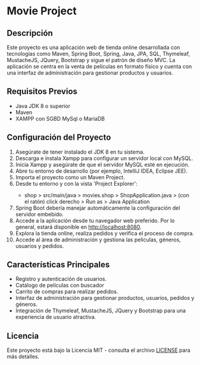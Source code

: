 <h1>Movie Project</h1>

<h2>Descripción</h2>
<p>Este proyecto es una aplicación web de tienda online desarrollada con tecnologías como Maven, Spring Boot, Spring, Java, JPA, SQL, Thymeleaf, MustacheJS, JQuery, Bootstrap y sigue el patrón de diseño MVC. La aplicación se centra en la venta de películas en formato físico y cuenta con una interfaz de administración para gestionar productos y usuarios.</p>

<h2>Requisitos Previos</h2>
<ul>
    <li>Java JDK 8 o superior</li>
    <li>Maven</li>
    <li>XAMPP con SGBD MySql o MariaDB</li>
</ul>

<h2>Configuración del Proyecto</h2>
<ol>
    <li>Asegúrate de tener instalado el JDK 8 en tu sistema.</li>
    <li>Descarga e instala Xampp para configurar un servidor local con MySQL.</li>
    <li>Inicia Xampp y asegúrate de que el servidor MySQL esté en ejecución.</li>
    <li>Abre tu entorno de desarrollo (por ejemplo, IntelliJ IDEA, Eclipse JEE).</li>
    <li>Importa el proyecto como un Maven Project.</li>
    <li>Desde tu entorno y con la vista 'Project Explorer':</li>
    <ul>
        <li>shop > src/main/java > movies.shop > ShopApplication.java > (con el ratón) click derecho > Run as > Java Application</li>
    </ul>
    <li>Spring Boot debería manejar automáticamente la configuración del servidor embebido.</li>
    <li>Accede a la aplicación desde tu navegador web preferido. Por lo general, estará disponible en <a href="http://localhost:8080">http://localhost:8080</a>.</li>
    <li>Explora la tienda online, realiza pedidos y verifica el proceso de compra.</li>
    <li>Accede al área de administración y gestiona las películas, géneros, usuarios y pedidos.</li>
</ol>

<h2>Características Principales</h2>
<ul>
    <li>Registro y autenticación de usuarios.</li>
    <li>Catálogo de películas con buscador</li>
    <li>Carrito de compras para realizar pedidos.</li>
    <li>Interfaz de administración para gestionar productos, usuarios, pedidos y géneros.</li>
    <li>Integración de Thymeleaf, MustacheJS, JQuery y Bootstrap para una experiencia de usuario atractiva.</li>
</ul>

<h2>Licencia</h2>
<p>Este proyecto está bajo la Licencia MIT - consulta el archivo <a href="LICENSE">LICENSE</a> para más detalles.</p>
